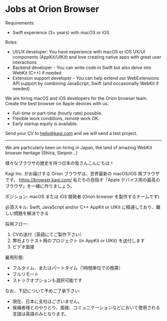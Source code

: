 # Jobs at Orion Browser

Requirements:

- Swift experience (3+ years) with macOS or iOS

Roles:

- UI/UX developer: You have experience with macOS or iOS UX/UI components (AppKit/UIKit) and love creating native apps with great user interactions
- Backend developer - You can write code in Swift but also delve into WebKit (C++) if needed
- Extension support developer - You can help extend our WebExtensions API support by combining JavaScript, Swift (and occasionally WebKit if needed)

We are hiring macOS and iOS developers for the Orion browser team.  Create the best browser on Apple devices with us.

- Full-time or part-time (hourly rate) possible.
- Flexible work conditions, remote work OK.
- Early startup equity is available.

Send your CV to [hello@kagi.com](mailto:hello@kagi.com) and we will send a test project.

---

We are particularly keen on hiring in Japan, the land of amazing WebKit browser heritage (Shiira, Sleipnir...)

様々なブラウザの歴史を持つ日本の皆さんこんにちは！

Kagi Inc. がお届けする Orion ブラウザは、世界最新の macOS/iOS 用ブラウザです。
https://browser.kagi.com/
私たちの目指す「Apple デバイス用の最高のブラウザ」を一緒に作りましょう。

ポジション:
macOS または iOS 開発者 (Orion browser を製作するチームです)

必須スキル:
Swift, JavaScript and/or C++
AppKit or UIKit に精通しており、難しい問題を解決できる

採用フロー:

1. CVの送付（英語にてご製作下さい）
2. 弊社よりテスト用のプロジェクト (in AppKit or UIKit) を送付します
3. ビデオ面接

雇用形態:

- フルタイム、またはパートタイム（1時間単位での換算）
- フルリモート
- ストックオプションも選択可能です

なお、下記について予めご了承下さい:

- 現在、日本に支社はございません。
- 候補者様とのやりとり、面接、コミュニケーションなどにおいて使用される言語は英語のみとなります。
